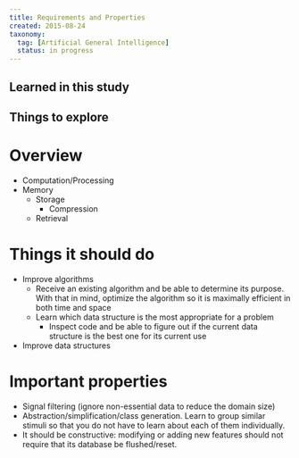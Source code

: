 ```yaml
---
title: Requirements and Properties
created: 2015-08-24
taxonomy:
  tag: [Artificial General Intelligence]
  status: in progress
---
```


## Learned in this study

## Things to explore

# Overview

* Computation/Processing
* Memory
	* Storage
		* Compression
	* Retrieval

# Things it should do

* Improve algorithms
	* Receive an existing algorithm and be able to determine its purpose. With that in mind, optimize the algorithm so it is maximally efficient in both time and space
	* Learn which data structure is the most appropriate for a problem
		* Inspect code and be able to figure out if the current data structure is the best one for its current use
* Improve data structures

# Important properties

* Signal filtering (ignore non-essential data to reduce the domain size)
* Abstraction/simplification/class generation. Learn to group similar stimuli so that you do not have to learn about each of them individually.
* It should be constructive: modifying or adding new features should not require that its database be flushed/reset.
